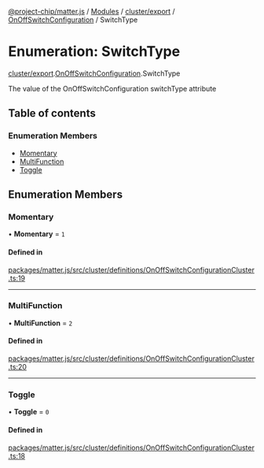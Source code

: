 [@project-chip/matter.js](../README.md) / [Modules](../modules.md) / [cluster/export](../modules/cluster_export.md) / [OnOffSwitchConfiguration](../modules/cluster_export.OnOffSwitchConfiguration.md) / SwitchType

# Enumeration: SwitchType

[cluster/export](../modules/cluster_export.md).[OnOffSwitchConfiguration](../modules/cluster_export.OnOffSwitchConfiguration.md).SwitchType

The value of the OnOffSwitchConfiguration switchType attribute

## Table of contents

### Enumeration Members

- [Momentary](cluster_export.OnOffSwitchConfiguration.SwitchType.md#momentary)
- [MultiFunction](cluster_export.OnOffSwitchConfiguration.SwitchType.md#multifunction)
- [Toggle](cluster_export.OnOffSwitchConfiguration.SwitchType.md#toggle)

## Enumeration Members

### Momentary

• **Momentary** = ``1``

#### Defined in

[packages/matter.js/src/cluster/definitions/OnOffSwitchConfigurationCluster.ts:19](https://github.com/project-chip/matter.js/blob/c15b1068/packages/matter.js/src/cluster/definitions/OnOffSwitchConfigurationCluster.ts#L19)

___

### MultiFunction

• **MultiFunction** = ``2``

#### Defined in

[packages/matter.js/src/cluster/definitions/OnOffSwitchConfigurationCluster.ts:20](https://github.com/project-chip/matter.js/blob/c15b1068/packages/matter.js/src/cluster/definitions/OnOffSwitchConfigurationCluster.ts#L20)

___

### Toggle

• **Toggle** = ``0``

#### Defined in

[packages/matter.js/src/cluster/definitions/OnOffSwitchConfigurationCluster.ts:18](https://github.com/project-chip/matter.js/blob/c15b1068/packages/matter.js/src/cluster/definitions/OnOffSwitchConfigurationCluster.ts#L18)
